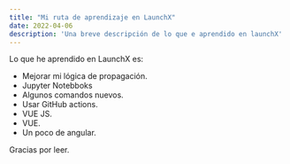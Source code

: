```yaml
---
title: "Mi ruta de aprendizaje en LaunchX"
date: 2022-04-06
description: 'Una breve descripción de lo que e aprendido en launchX'
---
```


Lo que he aprendido en LaunchX es: 

- Mejorar mi lógica de propagación.
- Jupyter Notebboks
- Algunos comandos nuevos.
- Usar GitHub actions.
- VUE JS.
- VUE.
- Un poco de angular.

Gracias por leer. 
